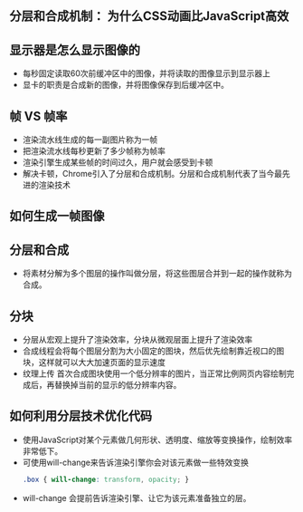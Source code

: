 ## 分层和合成机制： 为什么CSS动画比JavaScript高效

## 显示器是怎么显示图像的
- 每秒固定读取60次前缓冲区中的图像，并将读取的图像显示到显示器上
- 显卡的职责是合成新的图像，并将图像保存到后缓冲区中。

## 帧 VS 帧率
- 渲染流水线生成的每一副图片称为一帧
- 把渲染流水线每秒更新了多少帧称为帧率
- 渲染引擎生成某些帧的时间过久，用户就会感受到卡顿
- 解决卡顿，Chrome引入了分层和合成机制。分层和合成机制代表了当今最先进的渲染技术

## 如何生成一帧图像

## 分层和合成
- 将素材分解为多个图层的操作叫做分层，将这些图层合并到一起的操作就称为合成。

## 分块
- 分层从宏观上提升了渲染效率，分块从微观层面上提升了渲染效率
- 合成线程会将每个图层分割为大小固定的图块，然后优先绘制靠近视口的图块，这样就可以大大加速页面的显示速度
- 纹理上传  首次合成图块使用一个低分辨率的图片，当正常比例网页内容绘制完成后，再替换掉当前的显示的低分辨率内容。

## 如何利用分层技术优化代码
- 使用JavaScript对某个元素做几何形状、透明度、缩放等变换操作，绘制效率非常低下。
- 可使用will-change来告诉渲染引擎你会对该元素做一些特效变换
  ```css
  .box { will-change: transform, opacity; }
  ```
- will-change 会提前告诉渲染引擎、让它为该元素准备独立的层。
